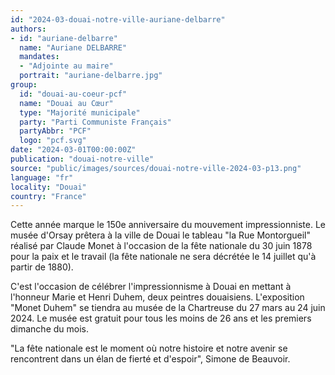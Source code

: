 ```yaml
---
id: "2024-03-douai-notre-ville-auriane-delbarre"
authors:
- id: "auriane-delbarre"
  name: "Auriane DELBARRE"
  mandates: 
  - "Adjointe au maire"
  portrait: "auriane-delbarre.jpg"
group:
  id: "douai-au-coeur-pcf"
  name: "Douai au Cœur"
  type: "Majorité municipale"
  party: "Parti Communiste Français"
  partyAbbr: "PCF"
  logo: "pcf.svg"
date: "2024-03-01T00:00:00Z"
publication: "douai-notre-ville"
source: "public/images/sources/douai-notre-ville-2024-03-p13.png"
language: "fr"
locality: "Douai"
country: "France"
---
```


Cette année marque le 150e anniversaire du mouvement impressionniste. Le musée d'Orsay prêtera à la ville de Douai le tableau "la Rue Montorgueil" réalisé par Claude Monet à l'occasion de la fête nationale du 30 juin 1878 pour la paix et le travail (la fête nationale ne sera décrétée le 14 juillet qu'à partir de 1880).

C'est l'occasion de célébrer l'impressionnisme à Douai en mettant à l'honneur Marie et Henri Duhem, deux peintres douaisiens. L'exposition "Monet Duhem" se tiendra au musée de la Chartreuse du 27 mars au 24 juin 2024. Le musée est gratuit pour tous les moins de 26 ans et les premiers dimanche du mois.

"La fête nationale est le moment où notre histoire et notre avenir se rencontrent dans un élan de fierté et d'espoir", Simone de Beauvoir.
